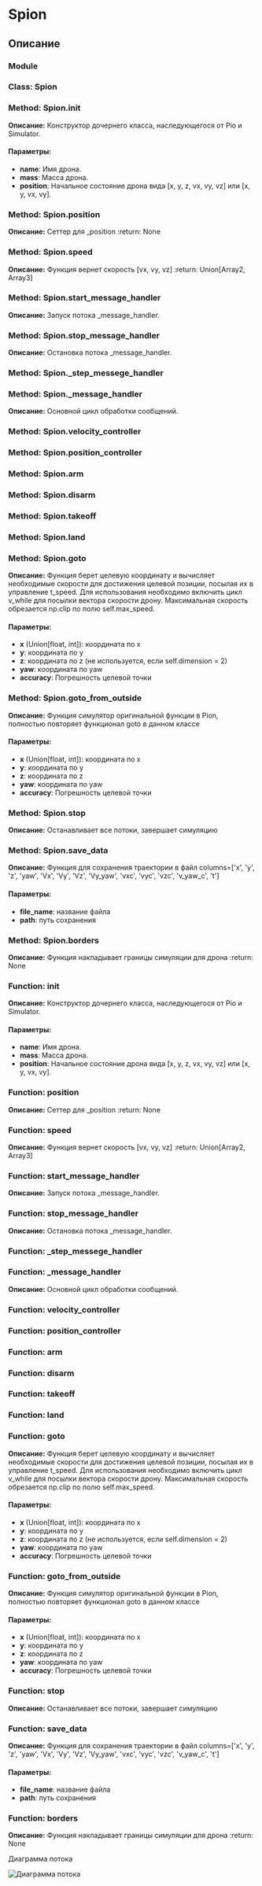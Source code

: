 # Spion

## Описание

### Module

### Class: Spion

### Method: Spion.__init__

**Описание:** Конструктор дочернего класса, наследующегося от Pio и Simulator.

#### Параметры:

- **name**: Имя дрона.
- **mass**: Масса дрона.
- **position**: Начальное состояние дрона вида [x, y, z, vx, vy, vz] или [x, y, vx, vy].
### Method: Spion.position

**Описание:** Сеттер для _position :return: None

### Method: Spion.speed

**Описание:** Функция вернет скорость [vx, vy, vz] :return: Union[Array2, Array3]

### Method: Spion.start_message_handler

**Описание:** Запуск потока _message_handler.

### Method: Spion.stop_message_handler

**Описание:** Остановка потока _message_handler.

### Method: Spion._step_messege_handler

### Method: Spion._message_handler

**Описание:** Основной цикл обработки сообщений.

### Method: Spion.velocity_controller

### Method: Spion.position_controller

### Method: Spion.arm

### Method: Spion.disarm

### Method: Spion.takeoff

### Method: Spion.land

### Method: Spion.goto

**Описание:** Функция берет целевую координату и вычисляет необходимые скорости для достижения целевой позиции, посылая их в управление t_speed. Для использования необходимо включить цикл v_while для посылки вектора скорости дрону. Максимальная скорость обрезается np.clip по полю self.max_speed.

#### Параметры:

- **x** (Union[float, int]): координата по x
- **y**: координата по y
- **z**: координата по z (не используется, если self.dimension = 2)
- **yaw**: координата по yaw
- **accuracy**: Погрешность целевой точки 
### Method: Spion.goto_from_outside

**Описание:** Функция симулятор оригинальной функции в Pion, полностью повторяет функционал goto в данном классе

#### Параметры:

- **x** (Union[float, int]): координата по x
- **y**: координата по y
- **z**: координата по z
- **yaw**: координата по yaw
- **accuracy**: Погрешность целевой точки
### Method: Spion.stop

**Описание:** Останавливает все потоки, завершает симуляцию

### Method: Spion.save_data

**Описание:** Функция для сохранения траектории в файл columns=['x', 'y', 'z', 'yaw', 'Vx', 'Vy', 'Vz', 'Vy_yaw', 'vxc', 'vyc', 'vzc', 'v_yaw_c', 't']

#### Параметры:

- **file_name**: название файла
- **path**: путь сохранения
### Method: Spion.borders

**Описание:** Функция накладывает границы симуляции для дрона :return: None

### Function: __init__

**Описание:** Конструктор дочернего класса, наследующегося от Pio и Simulator.

#### Параметры:

- **name**: Имя дрона.
- **mass**: Масса дрона.
- **position**: Начальное состояние дрона вида [x, y, z, vx, vy, vz] или [x, y, vx, vy].
### Function: position

**Описание:** Сеттер для _position :return: None

### Function: speed

**Описание:** Функция вернет скорость [vx, vy, vz] :return: Union[Array2, Array3]

### Function: start_message_handler

**Описание:** Запуск потока _message_handler.

### Function: stop_message_handler

**Описание:** Остановка потока _message_handler.

### Function: _step_messege_handler

### Function: _message_handler

**Описание:** Основной цикл обработки сообщений.

### Function: velocity_controller

### Function: position_controller

### Function: arm

### Function: disarm

### Function: takeoff

### Function: land

### Function: goto

**Описание:** Функция берет целевую координату и вычисляет необходимые скорости для достижения целевой позиции, посылая их в управление t_speed. Для использования необходимо включить цикл v_while для посылки вектора скорости дрону. Максимальная скорость обрезается np.clip по полю self.max_speed.

#### Параметры:

- **x** (Union[float, int]): координата по x
- **y**: координата по y
- **z**: координата по z (не используется, если self.dimension = 2)
- **yaw**: координата по yaw
- **accuracy**: Погрешность целевой точки 
### Function: goto_from_outside

**Описание:** Функция симулятор оригинальной функции в Pion, полностью повторяет функционал goto в данном классе

#### Параметры:

- **x** (Union[float, int]): координата по x
- **y**: координата по y
- **z**: координата по z
- **yaw**: координата по yaw
- **accuracy**: Погрешность целевой точки
### Function: stop

**Описание:** Останавливает все потоки, завершает симуляцию

### Function: save_data

**Описание:** Функция для сохранения траектории в файл columns=['x', 'y', 'z', 'yaw', 'Vx', 'Vy', 'Vz', 'Vy_yaw', 'vxc', 'vyc', 'vzc', 'v_yaw_c', 't']

#### Параметры:

- **file_name**: название файла
- **path**: путь сохранения
### Function: borders

**Описание:** Функция накладывает границы симуляции для дрона :return: None


 Диаграмма потока

 ![Диаграмма потока](../img/graph_spion.png)
